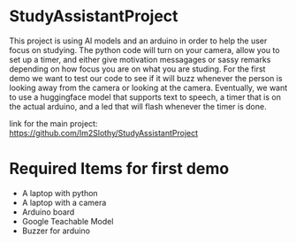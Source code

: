 # StudyAssistantProject
This project is using AI models and an arduino in order to help the user focus on studying. The python code will turn on your camera, allow you to set up a timer, and either give motivation messagages or sassy remarks depending on how focus you are on what you are studing. For the first demo we want to test our code to see if it will buzz whenever the person is looking away from the camera or looking at the camera. Eventually, we want to use a huggingface model that supports text to speech, a timer that is on the actual arduino, and a led that will flash whenever the timer is done.

link for the main project: https://github.com/Im2Slothy/StudyAssistantProject

# Required Items for first demo
- A laptop with python
- A laptop with a camera
- Arduino board
- Google Teachable Model
- Buzzer for arduino
